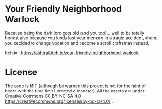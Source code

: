 # Your Friendly Neighborhood Warlock

Because being the dark lord gets old (and you too)… well to be totally honest also because you kinda lost your memory in a tragic accident, ahem, you decided to change vocation and become a scroll craftsman instead.

Itch.io : https://ashtrail.itch.io/your-friendly-neighborhood-warlock

# License

The code is MIT (although be warned this project is not for the faint of heart, with the time limit I created a monster).
All the assets are under Creative Commons CC BY-NC-SA 4.0 https://creativecommons.org/licenses/by-nc-sa/4.0/ .
